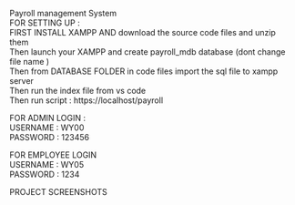 Payroll management System   
FOR SETTING UP :  
FIRST INSTALL XAMPP AND download the source code files and unzip them     
Then launch your XAMPP and create payroll_mdb database (dont change file name )   
Then from DATABASE FOLDER in code files import the sql file to xampp server   
Then run the index file from vs code   
Then run script : https://localhost/payroll   


FOR ADMIN LOGIN :   
USERNAME : WY00    
PASSWORD : 123456  

FOR EMPLOYEE LOGIN   
USERNAME : WY05  
PASSWORD : 1234  

PROJECT SCREENSHOTS  

